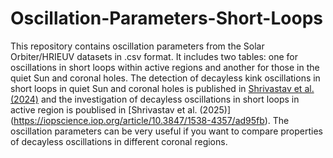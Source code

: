 # Oscillation-Parameters-Short-Loops
This repository contains oscillation parameters from the Solar Orbiter/HRIEUV datasets in .csv format. It includes two tables: one for oscillations in short loops within active regions and another for those in the quiet Sun and coronal holes. The detection of decayless kink oscillations in short loops in quiet Sun and coronal holes is published in [Shrivastav et al. (2024)](https://www.aanda.org/articles/aa/full_html/2024/05/aa46670-23/aa46670-23.html) and the investigation of decayless oscillations in short loops in active region is poublised in  [Shrivastav et al. (2025)] (https://iopscience.iop.org/article/10.3847/1538-4357/ad95fb). The oscillation parameters can be very useful if you want to compare properties of decayless oscillations in different coronal regions.
